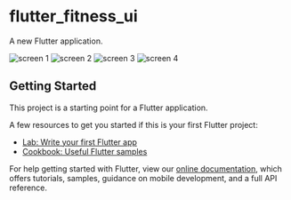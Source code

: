# flutter_fitness_ui

A new Flutter application.

![screen 1](https://ibb.co/pQxnNPv)
![screen 2](https://ibb.co/9rPYPvQ)
![screen 3](https://ibb.co/6XyLnJp)
![screen 4](https://ibb.co/L0GJpPH)

## Getting Started

This project is a starting point for a Flutter application.

A few resources to get you started if this is your first Flutter project:

- [Lab: Write your first Flutter app](https://flutter.dev/docs/get-started/codelab)
- [Cookbook: Useful Flutter samples](https://flutter.dev/docs/cookbook)

For help getting started with Flutter, view our
[online documentation](https://flutter.dev/docs), which offers tutorials,
samples, guidance on mobile development, and a full API reference.
